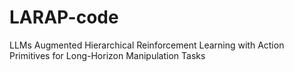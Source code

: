 # LARAP-code
LLMs Augmented Hierarchical Reinforcement Learning with Action Primitives for Long-Horizon Manipulation Tasks
